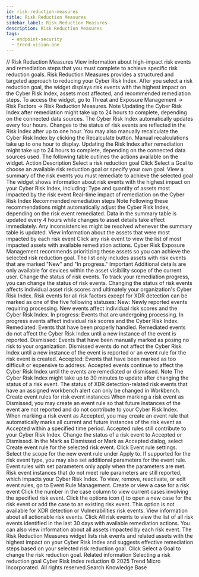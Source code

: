 ```yaml
---
id: risk-reduction-measures
title: Risk Reduction Measures
sidebar_label: Risk Reduction Measures
description: Risk Reduction Measures
tags:
  - endpoint-security
  - trend-vision-one
---
```


/*<![CDATA[*/ $('#title').html($('meta[name=map-description]').attr('content')); /*]]>*/ Risk Reduction Measures View information about high-impact risk events and remediation steps that you must complete to achieve specific risk reduction goals. Risk Reduction Measures provides a structured and targeted approach to reducing your Cyber Risk Index. After you select a risk reduction goal, the widget displays risk events with the highest impact on the Cyber Risk Index, assets most affected, and recommended remediation steps. To access the widget, go to Threat and Exposure Management → Risk Factors → Risk Reduction Measures. Note Updating the Cyber Risk Index after remediation might take up to 24 hours to complete, depending on the connected data sources. The Cyber Risk Index automatically updates every four hours. Changes to the status of risk events are reflected in the Risk Index after up to one hour. You may also manually recalculate the Cyber Risk Index by clicking the Recalculate button. Manual recalculations take up to one hour to display. Updating the Risk Index after remediation might take up to 24 hours to complete, depending on the connected data sources used. The following table outlines the actions available on the widget. Action Description Select a risk reduction goal Click Select a Goal to choose an available risk reduction goal or specify your own goal. View a summary of the risk events you must remediate to achieve the selected goal The widget shows information about risk events with the highest impact on your Cyber Risk Index, including: Type and quantity of assets most impacted by the risk event Real-time impact of remediation on the Cyber Risk Index Recommended remediation steps Note Following these recommendations might automatically adjust the Cyber Risk Index, depending on the risk event remediated. Data in the summary table is updated every 4 hours while changes to asset details take effect immediately. Any inconsistencies might be resolved whenever the summary table is updated. View information about the assets that were most impacted by each risk event Click any risk event to view the list of most impacted assets with available remediation actions. Cyber Risk Exposure Management recommends prioritizing these assets so you can achieve the selected risk reduction goal. The list only includes assets with risk events that are marked "New" and "In progress." Important Additional details are only available for devices within the asset visibility scope of the current user. Change the status of risk events. To track your remediation progress, you can change the status of risk events. Changing the status of risk events affects individual asset risk scores and ultimately your organization's Cyber Risk Index. Risk events for all risk factors except for XDR detection can be marked as one of the five following statuses: New: Newly reported events requiring processing. New events affect individual risk scores and the Cyber Risk Index. In progress: Events that are undergoing processing. In progress events affect individual risk scores and the Cyber Risk Index. Remediated: Events that have been properly handled. Remediated events do not affect the Cyber Risk Index until a new instance of the event is reported. Dismissed: Events that have been manually marked as posing no risk to your organization. Dismissed events do not affect the Cyber Risk Index until a new instance of the event is reported or an event rule for the risk event is created. Accepted: Events that have been marked as too difficult or expensive to address. Accepted events continue to affect the Cyber Risk Index until the events are remediated or dismissed. Note The Cyber Risk Index might take up to 30 minutes to update after changing the status of a risk event. The status of XDR detection-related risk events that have an assigned workbench alert can only be changed in Workbench. Create event rules for risk event instances When marking a risk event as Dismissed, you may create an event rule so that future instances of the event are not reported and do not contribute to your Cyber Risk Index. When marking a risk event as Accepted, you may create an event rule that automatically marks all current and future instances of the risk event as Accepted within a specified time period. Accepted rules still contribute to your Cyber Risk Index. Change the status of a risk event to Accepted or Dismissed. In the Mark as Dismissed or Mark as Accepted dialog, select Create event rule for the selected risk event. Click Event rule settings. Select the scope for the new event rule under Apply to. If supported for the risk event type, you may also set additional parameters for the event rule. Event rules with set parameters only apply when the parameters are met. Risk event instances that do not meet rule parameters are still reported, which impacts your Cyber Risk Index. To view, remove, reactivate, or edit event rules, go to Event Rule Management. Create or view a case for a risk event Click the number in the case column to view current cases involving the specified risk event. Click the options icon () to open a new case for the risk event or add the case to an existing risk event. This option is not available for XDR detection or Vulnerabilities risk events. View information about all actionable risk events. Click All risk events to view the list of all risk events identified in the last 30 days with available remediation actions. You can also view information about all assets impacted by each risk event. The Risk Reduction Measures widget lists risk events and related assets with the highest impact on your Cyber Risk Index and suggests effective remediation steps based on your selected risk reduction goal. Click Select a Goal to change the risk reduction goal. Related information Selecting a risk reduction goal Cyber Risk Index reduction © 2025 Trend Micro Incorporated. All rights reserved.Search Knowledge Base